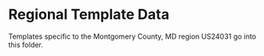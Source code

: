 # Regional Template Data
Templates specific to the Montgomery County, MD region US24031 go into this folder.
